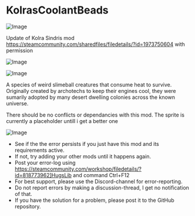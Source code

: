 # KolrasCoolantBeads

![Image](https://i.imgur.com/buuPQel.png)

Update of Kolra Sindris mod
https://steamcommunity.com/sharedfiles/filedetails/?id=1973750604
with permission

![Image](https://i.imgur.com/pufA0kM.png)

	
![Image](https://i.imgur.com/Z4GOv8H.png)

A species of weird slimeball creatures that consume heat to survive. Originally created by archotechs to keep their engines cool, they were sumarily adopted by many desert dwelling colonies across the known universe.

There should be no conflicts or dependancies with this mod. The sprite is currently a placeholder untill i get a better one

![Image](https://i.imgur.com/PwoNOj4.png)



-  See if the the error persists if you just have this mod and its requirements active.
-  If not, try adding your other mods until it happens again.
-  Post your error-log using https://steamcommunity.com/workshop/filedetails/?id=818773962]HugsLib and command Ctrl+F12
-  For best support, please use the Discord-channel for error-reporting.
-  Do not report errors by making a discussion-thread, I get no notification of that.
-  If you have the solution for a problem, please post it to the GitHub repository.




